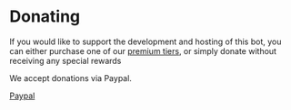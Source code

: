 # Donating

If you would like to support the development and hosting of this bot, you can either purchase one of our [premium tiers](https://docs.invitemanager.co/bot/premium/tiers), or simply donate without receiving any special rewards

We accept donations via Paypal.

[Paypal](https://www.paypal.me/fnsellsshop)
